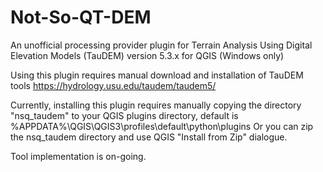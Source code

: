 # Not-So-QT-DEM

An unofficial processing provider plugin for Terrain Analysis Using Digital Elevation Models (TauDEM) version 5.3.x for QGIS (Windows only)

Using this plugin requires manual download and installation of TauDEM tools
https://hydrology.usu.edu/taudem/taudem5/ 


Currently, installing this plugin requires manually copying the directory "nsq_taudem" to your QGIS plugins directory, default is %APPDATA%\QGIS\QGIS3\profiles\default\python\plugins
Or you can zip the nsq_taudem directory and use QGIS "Install from Zip" dialogue.

Tool implementation is on-going.